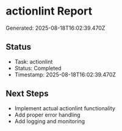 # actionlint Report

Generated: 2025-08-18T16:02:39.470Z

## Status
- Task: actionlint
- Status: Completed
- Timestamp: 2025-08-18T16:02:39.470Z

## Next Steps
- Implement actual actionlint functionality
- Add proper error handling
- Add logging and monitoring
